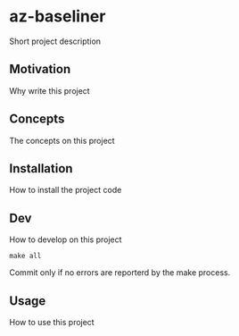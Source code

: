 # az-baseliner

Short project description

## Motivation

Why write this project

## Concepts

The concepts on this project

## Installation 

How to install the project code

## Dev

How to develop on this project

```
make all
```

Commit only if no errors are reporterd by the make process.

## Usage

How to use this project







